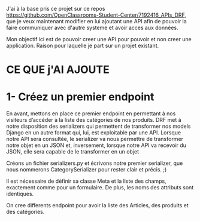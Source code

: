 J'ai à la base pris ce projet sur ce repos https://github.com/OpenClassrooms-Student-Center/7192416_APIs_DRF,
que je veux maintenant modifier en lui ajoutant une API afin de pouvoir la faire communiquer avec d'autre systeme et avoir acces aux données. 

Mon objectif ici est de pouvoir creer une API pour pouvoir et non creer une application. Raison pour laquelle je part sur un projet existant. 

# CE QUE j'AI AJOUTE

# 1- Créez un premier endpoint

En avant, mettons en place ce premier endpoint en permettant à nos visiteurs d’accéder à la liste des catégories de nos produits.
DRF met à notre disposition des serializers qui permettent de transformer nos models Django en un autre format qui, lui, est exploitable par une API.
Lorsque notre API sera consultée, le serializer va nous permettre de transformer notre objet en un JSON et, inversement, lorsque notre API va recevoir du JSON, elle sera capable de le transformer en un objet

Créons un fichier  serializers.py  et écrivons notre premier serializer, que nous nommerons  CategorySerializer  pour rester clair et précis. ;)

Il est nécessaire de définir sa classe  Meta  et la liste des champs, exactement comme pour un formulaire. De plus, les noms des attributs sont identiques.

On cree differents endpoint pour avoir la liste des Articles, des produits et des catégories.

